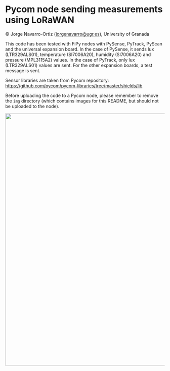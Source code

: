 # Pycom node sending measurements using LoRaWAN

© Jorge Navarro-Ortiz (jorgenavarro@ugr.es), University of Granada

This code has been tested with FiPy nodes with PySense, PyTrack, PyScan and the universal expansion board.
In the case of PySense, it sends lux (LTR329ALS01), temperature (SI7006A20), humidity (SI7006A20) and pressure (MPL3115A2) values. In the case of PyTrack, only lux (LTR329ALS01) values are sent. For the other expansion boards, a test message is sent.

Sensor libraries are taken from Pycom repository: https://github.com/pycom/pycom-libraries/tree/master/shields/lib

Before uploading the code to a Pycom node, please remember to remove the ``img`` directory (which contains images for this README, but should not be uploaded to the node).

<img src="https://github.com/jorgenavarroortiz/PYCOM-measurements-LoRaWAN/raw/main/img/pycom-lorawan-measurements-console.png" width="800">
